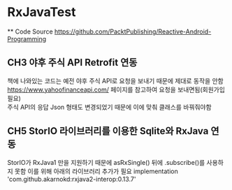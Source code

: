 RxJavaTest
===========

** Code Source
https://github.com/PacktPublishing/Reactive-Android-Programming

CH3 야후 주식 API Retrofit 연동  
------------
책에 나와있는 코드는 예전 야후 주식 API로 요청을 보내기 때문에 제대로 동작을 안함  
https://www.yahoofinanceapi.com/ 페이지를 참고하여 요청을 보내면됨(회원가입 필요)  
주식 API의 응답 Json 형태도 변경되었기 때문에 이에 맞춰 클래스를 바꿔줘야함  


CH5 StorIO 라이브러리를 이용한 Sqlite와 RxJava 연동
------------
StorIO가 RxJava1 만을 지원하기 때문에 asRxSingle() 뒤에 .subscribe()를 사용하지 못함
이를 위해 아래의 라이브러리 추가가 필요
implementation 'com.github.akarnokd:rxjava2-interop:0.13.7'